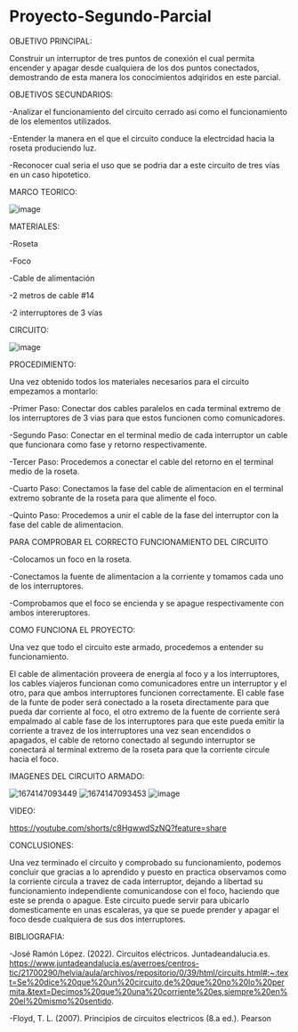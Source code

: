 # Proyecto-Segundo-Parcial

OBJETIVO PRINCIPAL:

Construir un interruptor de tres puntos de conexión el cual permita encender y apagar desde cualquiera de los dos puntos conectados, demostrando de esta manera los conocimientos adqiridos en este parcial.

OBJETIVOS SECUNDARIOS:

-Analizar el funcionamiento del circuito cerrado asi como el funcionamiento de los elementos utilizados. 

-Entender la manera en el que el circuito conduce la electrcidad hacia la roseta produciendo luz. 

-Reconocer cual seria el uso que se podria dar a este circuito de tres vías en un caso hipotetico.

MARCO TEORICO:

![image](https://user-images.githubusercontent.com/116833736/213511982-4995cbc2-97c7-444d-8efc-6aa513623bbc.png)

MATERIALES:

-Roseta

-Foco

-Cable de alimentación

-2 metros de cable #14

-2 interruptores de 3 vías

CIRCUITO:

![image](https://user-images.githubusercontent.com/116833736/213495381-31a19210-2c1d-4012-95e5-66df75cf0e85.png)

PROCEDIMIENTO:

Una vez obtenido todos los materiales necesarios para el circuito empezamos a montarlo:

-Primer Paso: Conectar dos cables paralelos en cada terminal extremo de los interruptores de 3 vias para que estos funcionen como comunicadores.

-Segundo Paso: Conectar en el terminal medio de cada interruptor un cable que funcionara como fase y retorno respectivamente. 

-Tercer Paso: Procedemos a conectar el cable del retorno en el terminal medio de la roseta.

-Cuarto Paso: Conectamos la fase del cable de alimentacion en el terminal extremo sobrante de la roseta para que alimente el foco.

-Quinto Paso: Procedemos a unir el cable de la fase del interruptor con la fase del cable de alimentacion.

PARA COMPROBAR EL CORRECTO FUNCIONAMIENTO DEL CIRCUITO

-Colocamos un foco en la roseta.

-Conectamos la fuente de alimentacion a la corriente y tomamos cada uno de los interruptores.

-Comprobamos que el foco se encienda y se apague respectivamente con ambos intereruptores.

COMO FUNCIONA EL PROYECTO:

Una vez que todo el circuito este armado, procedemos a entender su funcionamiento.

El cable de alimentación proveera de energía al foco y a los interruptores, los cables viajeros funcionan como comunicadores entre un interruptor y el otro, para que ambos interruptores funcionen correctamente. El cable fase de la funte de poder será conectado a la roseta directamente para que pueda dar corriente al foco, el otro extremo de la fuente de corriente será empalmado al cable fase de los interruptores para que este pueda emitir la corriente a travez de los interruptores una vez sean encendidos o apagados, el cable de retorno conectado al segundo interruptor se conectará al terminal extremo de la roseta para que la corriente circule hacia el foco.

IMAGENES DEL CIRCUITO ARMADO:

![1674147093449](https://user-images.githubusercontent.com/116833736/213508199-ff69f821-84b7-45a9-9a89-a3e180c06414.jpg)
![1674147093453](https://user-images.githubusercontent.com/116833736/213508427-3eb1bb64-62fd-4cd8-bd5f-54f4909f0089.jpg)
![image](https://user-images.githubusercontent.com/116833736/213511598-191e5da0-6760-4180-82f4-31f793aa2647.png)

VIDEO:

https://youtube.com/shorts/c8HgwwdSzNQ?feature=share

CONCLUSIONES:

Una vez terminado el circuito y comprobado su funcionamiento, podemos concluir que gracias a lo aprendido y puesto en practica observamos como la corriente circula a travez de cada interruptor, dejando a libertad su funcionamiento independiente comunicandose con el foco, haciendo que este se prenda o apague. Este circuito puede servir para ubicarlo domesticamente en unas escaleras, ya que se puede prender y apagar el foco desde cualquiera de sus dos interruptores.

BIBLIOGRAFIA:

‌-José Ramón López. (2022). Circuitos eléctricos. Juntadeandalucia.es. https://www.juntadeandalucia.es/averroes/centros-tic/21700290/helvia/aula/archivos/repositorio/0/39/html/circuits.html#:~:text=Se%20dice%20que%20un%20circuito,de%20que%20no%20lo%20permita.&text=Decimos%20que%20una%20corriente%20es,siempre%20en%20el%20mismo%20sentido.

-Floyd, T. L. (2007). Principios de circuitos electricos (8.a ed.). Pearson
